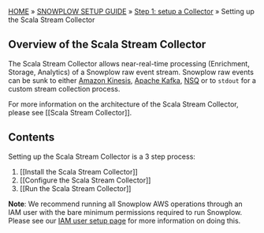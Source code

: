 [HOME](Home) » [SNOWPLOW SETUP GUIDE](Setting-up-Snowplow) » [Step 1: setup a Collector](Setting-up-a-Collector) » Setting up the Scala Stream Collector

## Overview of the Scala Stream Collector

The Scala Stream Collector allows near-real-time processing (Enrichment, Storage, Analytics) of a
Snowplow raw event stream. Snowplow raw events can be sunk to either [Amazon Kinesis][kinesis],
[Apache Kafka][kafka], [NSQ][nsq] or to `stdout` for a custom stream collection process.

For more information on the architecture of the Scala Stream Collector, please see [[Scala Stream Collector]].

## Contents

Setting up the Scala Stream Collector is a 3 step process:

1. [[Install the Scala Stream Collector]]
2. [[Configure the Scala Stream Collector]]
3. [[Run the Scala Stream Collector]]

**Note**: We recommend running all Snowplow AWS operations through an IAM user with the bare minimum
permissions required to run Snowplow. Please see our [IAM user setup page](IAM-setup) for more
information on doing this.

[kinesis]: http://aws.amazon.com/kinesis/
[kafka]: http://kafka.apache.org/
[nsq]: http://nsq.io
